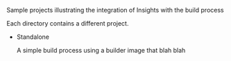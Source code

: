 Sample projects illustrating the integration of Insights with the build
process

Each directory contains a different project.

- Standalone

    A simple build process using a builder image
that blah blah